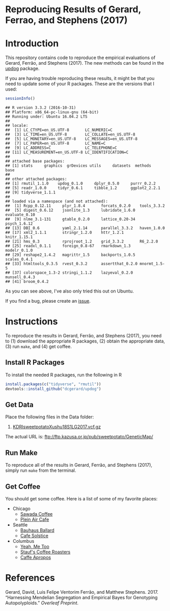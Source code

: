Reproducing Results of Gerard, Ferrao, and Stephens (2017)
================

Introduction
============

This repository contains code to reproduce the empirical evaluations of Gerard, Ferrão, and Stephens (2017). The new methods can be found in the [updog](https://github.com/dcgerard/updog) package.

If you are having trouble reproducing these results, it might be that you need to update some of your R packages. These are the versions that I used:

``` r
sessionInfo()
```

    ## R version 3.3.2 (2016-10-31)
    ## Platform: x86_64-pc-linux-gnu (64-bit)
    ## Running under: Ubuntu 16.04.2 LTS
    ## 
    ## locale:
    ##  [1] LC_CTYPE=en_US.UTF-8       LC_NUMERIC=C              
    ##  [3] LC_TIME=en_US.UTF-8        LC_COLLATE=en_US.UTF-8    
    ##  [5] LC_MONETARY=en_US.UTF-8    LC_MESSAGES=en_US.UTF-8   
    ##  [7] LC_PAPER=en_US.UTF-8       LC_NAME=C                 
    ##  [9] LC_ADDRESS=C               LC_TELEPHONE=C            
    ## [11] LC_MEASUREMENT=en_US.UTF-8 LC_IDENTIFICATION=C       
    ## 
    ## attached base packages:
    ## [1] stats     graphics  grDevices utils     datasets  methods   base     
    ## 
    ## other attached packages:
    ## [1] rmutil_1.1.0    updog_0.1.0     dplyr_0.5.0     purrr_0.2.2    
    ## [5] readr_1.0.0     tidyr_0.6.1     tibble_1.2      ggplot2_2.2.1  
    ## [9] tidyverse_1.1.1
    ## 
    ## loaded via a namespace (and not attached):
    ##  [1] Rcpp_0.12.11     plyr_1.8.4       forcats_0.2.0    tools_3.3.2     
    ##  [5] digest_0.6.12    jsonlite_1.3     lubridate_1.6.0  evaluate_0.10   
    ##  [9] nlme_3.1-131     gtable_0.2.0     lattice_0.20-34  psych_1.6.12    
    ## [13] DBI_0.6          yaml_2.1.14      parallel_3.3.2   haven_1.0.0     
    ## [17] xml2_1.1.1       stringr_1.2.0    httr_1.2.1       knitr_1.15.1    
    ## [21] hms_0.3          rprojroot_1.2    grid_3.3.2       R6_2.2.0        
    ## [25] readxl_0.1.1     foreign_0.8-67   rmarkdown_1.3    modelr_0.1.0    
    ## [29] reshape2_1.4.2   magrittr_1.5     backports_1.0.5  scales_0.4.1    
    ## [33] htmltools_0.3.5  rvest_0.3.2      assertthat_0.2.0 mnormt_1.5-5    
    ## [37] colorspace_1.3-2 stringi_1.1.2    lazyeval_0.2.0   munsell_0.4.3   
    ## [41] broom_0.4.2

As you can see above, I've also only tried this out on Ubuntu.

If you find a bug, please create an [issue](https://github.com/dcgerard/reproduce_genotyping/issues).

Instructions
============

To reproduce the results in Gerard, Ferrão, and Stephens (2017), you need to (1) download the appropriate R packages, (2) obtain the appropriate data, (3) run `make`, and (4) get coffee.

Install R Packages
------------------

To install the needed R packages, run the following in R

``` r
install.packages(c("tidyverse", "rmutil"))
devtools::install_github("dcgerard/updog")
```

Get Data
--------

Place the following files in the Data folder:

1.  [KDRIsweetpotatoXushu18S1LG2017.vcf.gz](http://sweetpotato-garden.kazusa.or.jp/)

The actual URL is: <ftp://ftp.kazusa.or.jp/pub/sweetpotato/GeneticMap/>

Run Make
--------

To reproduce all of the results in Gerard, Ferrão, and Stephens (2017), simply run `make` from the terminal.

Get Coffee
----------

You should get some coffee. Here is a list of some of my favorite places:

-   Chicago
    -   [Sawada Coffee](https://www.yelp.com/biz/sawada-coffee-chicago)
    -   [Plein Air Cafe](https://www.yelp.com/biz/plein-air-cafe-and-eatery-chicago-2)
-   Seattle
    -   [Bauhaus Ballard](https://www.yelp.com/biz/bauhaus-ballard-seattle)
    -   [Cafe Solstice](https://www.yelp.com/biz/cafe-solstice-seattle)
-   Columbus
    -   [Yeah, Me Too](https://www.yelp.com/biz/yeah-me-too-columbus)
    -   [Stauf's Coffee Roasters](https://www.yelp.com/biz/staufs-coffee-roasters-columbus-2)
    -   [Caffe Apropos](https://www.yelp.com/biz/caff%C3%A9-apropos-columbus-2)

References
==========

Gerard, David, Luis Felipe Ventorim Ferrão, and Matthew Stephens. 2017. “Harnessing Mendelian Segregation and Empirical Bayes for Genotyping Autopolyploids.” *Overleaf Preprint*.
